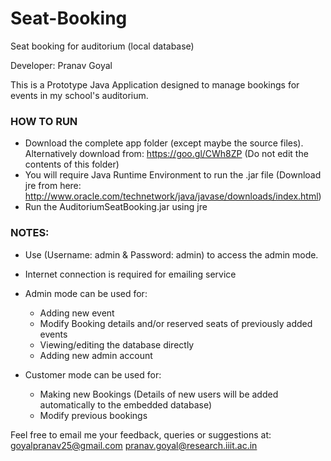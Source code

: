 # Seat-Booking
Seat booking for auditorium (local database)

Developer: Pranav Goyal

This is a Prototype Java Application designed to manage bookings for events in my school's auditorium. 

### HOW TO RUN
* Download the complete app folder (except maybe the source files). Alternatively download from: https://goo.gl/CWh8ZP (Do not edit the contents of this folder)
* You will require Java Runtime Environment to run the .jar file (Download jre from here: http://www.oracle.com/technetwork/java/javase/downloads/index.html) 
* Run the AuditoriumSeatBooking.jar using jre

### NOTES:
* Use (Username: admin & Password: admin) to access the admin mode. 
* Internet connection is required for emailing service 
* Admin mode can be used for:

   * Adding new event
   * Modify Booking details and/or reserved seats of previously added events
   * Viewing/editing the database directly
   * Adding new admin account
* Customer mode can be used for:
   * Making new Bookings (Details of new users will be added automatically to the embedded database)
   * Modify previous bookings

Feel free to email me your feedback, queries or suggestions at:
goyalpranav25@gmail.com
pranav.goyal@research.iiit.ac.in
